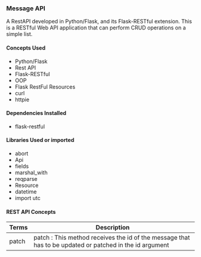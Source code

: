 ### Message API
A RestAPI developed in Python/Flask, and its Flask-RESTful extension. This is a RESTful Web API application that can perform CRUD operations on a simple list. 


#### Concepts Used
 - Python/Flask
 - Rest API
 - Flask-RESTful
 - OOP
 - Flask RestFul Resources
 - curl
 - httpie



#### Dependencies Installed
 - flask-restful	



#### Libraries Used or imported
- abort
- Api
- fields
- marshal_with
- reqparse
- Resource
- datetime
- import utc



#### REST API Concepts
Terms | Description
--- | ---
patch | patch : This method receives the id of the message that has to be updated or patched in the id argument

